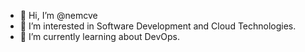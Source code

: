 - 👋 Hi, I’m @nemcve
- 👀 I’m interested in Software Development and Cloud Technologies.
- 🌱 I’m currently learning about DevOps.

<!---
nemcve/nemcve is a ✨ special ✨ repository because its `README.md` (this file) appears on your GitHub profile.
You can click the Preview link to take a look at your changes.
--->
